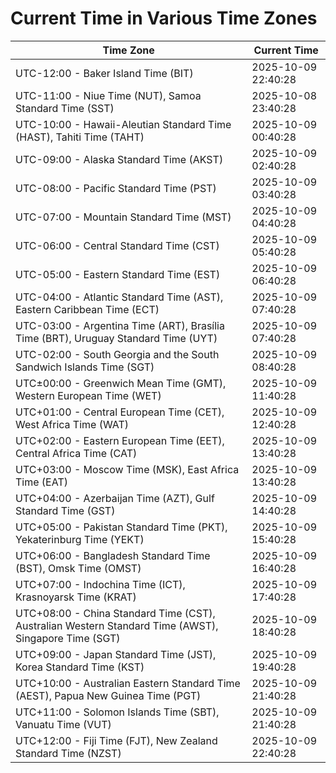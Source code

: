 # Current Time in Various Time Zones

| Time Zone | Current Time |
|-----------|--------------|
| UTC-12:00 - Baker Island Time (BIT) | 2025-10-09 22:40:28 |
| UTC-11:00 - Niue Time (NUT), Samoa Standard Time (SST) | 2025-10-08 23:40:28 |
| UTC-10:00 - Hawaii-Aleutian Standard Time (HAST), Tahiti Time (TAHT) | 2025-10-09 00:40:28 |
| UTC-09:00 - Alaska Standard Time (AKST) | 2025-10-09 02:40:28 |
| UTC-08:00 - Pacific Standard Time (PST) | 2025-10-09 03:40:28 |
| UTC-07:00 - Mountain Standard Time (MST) | 2025-10-09 04:40:28 |
| UTC-06:00 - Central Standard Time (CST) | 2025-10-09 05:40:28 |
| UTC-05:00 - Eastern Standard Time (EST) | 2025-10-09 06:40:28 |
| UTC-04:00 - Atlantic Standard Time (AST), Eastern Caribbean Time (ECT) | 2025-10-09 07:40:28 |
| UTC-03:00 - Argentina Time (ART), Brasília Time (BRT), Uruguay Standard Time (UYT) | 2025-10-09 07:40:28 |
| UTC-02:00 - South Georgia and the South Sandwich Islands Time (SGT) | 2025-10-09 08:40:28 |
| UTC±00:00 - Greenwich Mean Time (GMT), Western European Time (WET) | 2025-10-09 11:40:28 |
| UTC+01:00 - Central European Time (CET), West Africa Time (WAT) | 2025-10-09 12:40:28 |
| UTC+02:00 - Eastern European Time (EET), Central Africa Time (CAT) | 2025-10-09 13:40:28 |
| UTC+03:00 - Moscow Time (MSK), East Africa Time (EAT) | 2025-10-09 13:40:28 |
| UTC+04:00 - Azerbaijan Time (AZT), Gulf Standard Time (GST) | 2025-10-09 14:40:28 |
| UTC+05:00 - Pakistan Standard Time (PKT), Yekaterinburg Time (YEKT) | 2025-10-09 15:40:28 |
| UTC+06:00 - Bangladesh Standard Time (BST), Omsk Time (OMST) | 2025-10-09 16:40:28 |
| UTC+07:00 - Indochina Time (ICT), Krasnoyarsk Time (KRAT) | 2025-10-09 17:40:28 |
| UTC+08:00 - China Standard Time (CST), Australian Western Standard Time (AWST), Singapore Time (SGT) | 2025-10-09 18:40:28 |
| UTC+09:00 - Japan Standard Time (JST), Korea Standard Time (KST) | 2025-10-09 19:40:28 |
| UTC+10:00 - Australian Eastern Standard Time (AEST), Papua New Guinea Time (PGT) | 2025-10-09 21:40:28 |
| UTC+11:00 - Solomon Islands Time (SBT), Vanuatu Time (VUT) | 2025-10-09 21:40:28 |
| UTC+12:00 - Fiji Time (FJT), New Zealand Standard Time (NZST) | 2025-10-09 22:40:28 |
